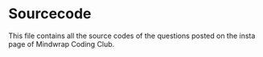 # Sourcecode
This file contains all the source codes of the questions posted on the insta page of Mindwrap Coding Club.
